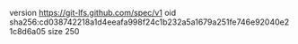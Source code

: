 version https://git-lfs.github.com/spec/v1
oid sha256:cd038742218a1d4eeafa998f24c1b232a5a1679a251fe746e92040e21c8d6a05
size 250
